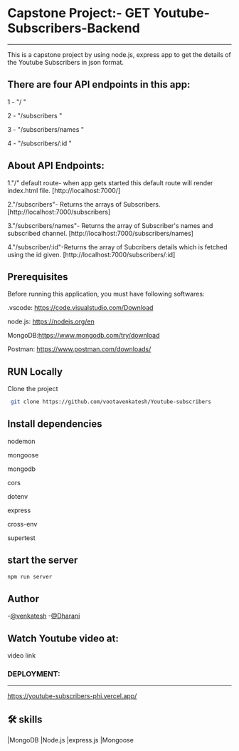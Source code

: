 # Capstone Project:- GET Youtube-Subscribers-Backend
-----------------------
This is a capstone project by using node.js, express app to get the details of the Youtube Subscribers in json format.

## There are four API endpoints in this app:

1 - "/ "

2 - "/subscribers "

3 - "/subscribers/names "

4 - "/subscribers/:id "


## About API Endpoints:


1."/" default route- when app gets started this default route will render index.html file.
[http://localhost:7000/]

2."/subscribers"- Returns the arrays of Subscribers.
[http://localhost:7000/subscribers]

3."/subscribers/names"- Returns the array of Subscriber's names and subscribed channel.
[http://localhost:7000/subscribers/names]

4."/subscriber/:id"-Returns the array of Subcribers details which is fetched using the id given.
[http://localhost:7000/subscribers/:id]


## Prerequisites
Before running this application, you must have following softwares:

.vscode: https://code.visualstudio.com/Download

node.js: https://nodejs.org/en

MongoDB:https://www.mongodb.com/try/download

Postman: https://www.postman.com/downloads/

## RUN Locally

Clone the project
```bash
 git clone https://github.com/vootavenkatesh/Youtube-subscribers
 ```

## Install dependencies

nodemon

mongoose

mongodb

cors

dotenv

express

cross-env

supertest

## start the server
```bash
npm run server
```
## Author
-[@venkatesh](https://github.com/vootavenkatesh)
-[@Dharani](https://github.com/DHARANISOMANATH)

## Watch Youtube video at:

video link


### DEPLOYMENT:
-------

https://youtube-subscribers-phi.vercel.app/

## 🛠 skills
|MongoDB |Node.js |express.js |Mongoose
